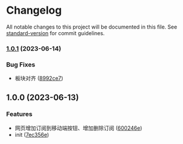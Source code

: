# Changelog

All notable changes to this project will be documented in this file. See [standard-version](https://github.com/conventional-changelog/standard-version) for commit guidelines.

### [1.0.1](https://github.com/tiamed/nmbxd-feed-viewer-extension/compare/v1.0.0...v1.0.1) (2023-06-14)


### Bug Fixes

* 板块对齐 ([8992ce7](https://github.com/tiamed/nmbxd-feed-viewer-extension/commit/8992ce7931272bab6186894def9b11aa2d82421f))

## 1.0.0 (2023-06-13)


### Features

* 网页增加订阅到移动端按钮、增加删除订阅 ([600246e](https://github.com/tiamed/nmbxd-feed-viewer-extension/commit/600246ea3867bdfb48cd6a097bdd257206c9c1f9))
* init ([7ec356e](https://github.com/tiamed/nmbxd-feed-viewer-extension/commit/7ec356eff96511e83036cffc5d07b195903fe7ab))
